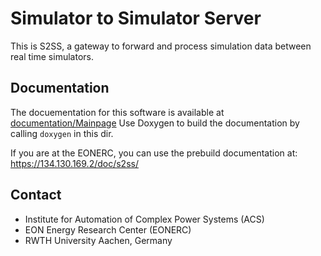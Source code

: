 # Simulator to Simulator Server

This is S2SS, a gateway to forward and process simulation data between real time simulators.

## Documentation

The docuementation for this software is available at [documentation/Mainpage](documentation/Mainpage.md)
Use Doxygen to build the documentation by calling `doxygen` in this dir.

If you are at the EONERC, you can use the prebuild documentation at: https://134.130.169.2/doc/s2ss/

## Contact

 - Institute for Automation of Complex Power Systems (ACS)
 - EON Energy Research Center (EONERC)
 - RWTH University Aachen, Germany
